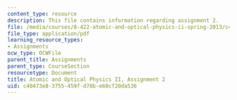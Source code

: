 ```yaml
---
content_type: resource
description: This file contains information regarding assignment 2.
file: /media/courses/8-422-atomic-and-optical-physics-ii-spring-2013/c40473e83755459fd78be60cf20da536_MIT8_422S13_hw2.pdf
file_type: application/pdf
learning_resource_types:
- Assignments
ocw_type: OCWFile
parent_title: Assignments
parent_type: CourseSection
resourcetype: Document
title: Atomic and Optical Physics II, Assignment 2
uid: c40473e8-3755-459f-d78b-e60cf20da536
---
```

